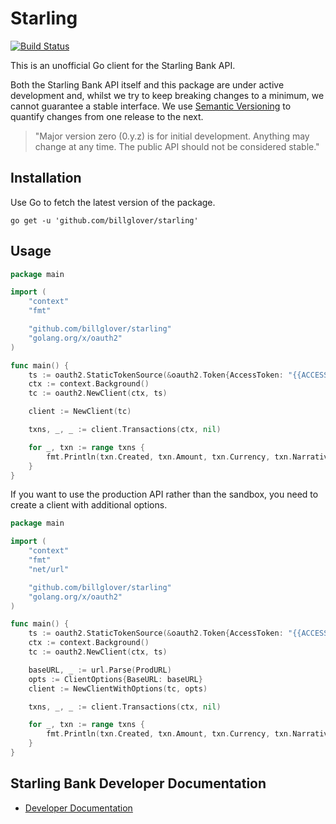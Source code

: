 # Starling

[![Build Status](https://travis-ci.com/billglover/starling.svg?branch=master)](https://travis-ci.com/billglover/starling)

This is an unofficial Go client for the Starling Bank API.

Both the Starling Bank API itself and this package are under active development and, whilst we try to keep breaking changes to a minimum, we cannot guarantee a stable interface. We use [Semantic Versioning](https://semver.org) to quantify changes from one release to the next.

> "Major version zero (0.y.z) is for initial development. Anything may change at any time. The public API should not be considered stable."

## Installation

Use Go to fetch the latest version of the package.

```shell
go get -u 'github.com/billglover/starling'
```

## Usage

```go
package main

import (
    "context"
    "fmt"

    "github.com/billglover/starling"
    "golang.org/x/oauth2"
)

func main() {
	ts := oauth2.StaticTokenSource(&oauth2.Token{AccessToken: "{{ACCESS_TOKEN}}"})
	ctx := context.Background()
	tc := oauth2.NewClient(ctx, ts)

	client := NewClient(tc)

	txns, _, _ := client.Transactions(ctx, nil)

	for _, txn := range txns {
		fmt.Println(txn.Created, txn.Amount, txn.Currency, txn.Narrative)
	}
}
```

If you want to use the production API rather than the sandbox, you need to create a client with additional options.

```go
package main

import (
    "context"
    "fmt"
    "net/url"

    "github.com/billglover/starling"
    "golang.org/x/oauth2"
)

func main() {
	ts := oauth2.StaticTokenSource(&oauth2.Token{AccessToken: "{{ACCESS_TOKEN}}"})
	ctx := context.Background()
	tc := oauth2.NewClient(ctx, ts)

	baseURL, _ := url.Parse(ProdURL)
	opts := ClientOptions{BaseURL: baseURL}
	client := NewClientWithOptions(tc, opts)

	txns, _, _ := client.Transactions(ctx, nil)

	for _, txn := range txns {
		fmt.Println(txn.Created, txn.Amount, txn.Currency, txn.Narrative)
	}
}
```

## Starling Bank Developer Documentation

* [Developer Documentation](https://developer.starlingbank.com/)
